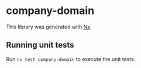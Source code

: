 # company-domain

This library was generated with [Nx](https://nx.dev).

## Running unit tests

Run `nx test company-domain` to execute the unit tests.
